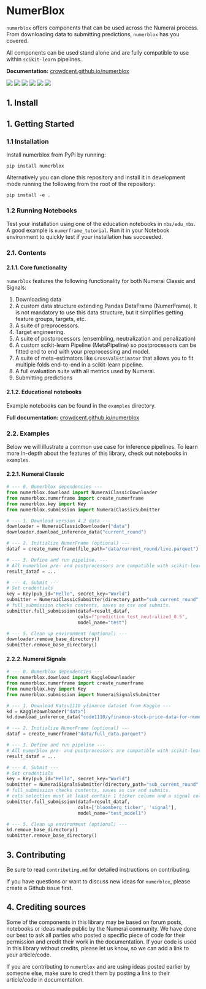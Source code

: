 # NumerBlox

`numerblox` offers components that can be used across the Numerai process. From downloading data to submitting predictions, `numerblox` has you covered.

All components can be used stand alone and are fully compatible to use within `scikit-learn` pipelines.  

**Documentation:**
[crowdcent.github.io/numerblox](https://crowdcent.github.io/numerblox)

![](https://img.shields.io/pypi/v/numerblox.png)
![](https://img.shields.io/pypi/pyversions/numerblox.png)
![](https://img.shields.io/github/contributors/crowdcent/numerblox.png)
![](https://img.shields.io/github/issues-raw/crowdcent/numerblox.png)
![](https://img.shields.io/github/repo-size/crowdcent/numerblox.png)
![](https://img.shields.io/codecov/c/github/crowdcent/numerblox.png)


## 1. Install

## 1. Getting Started

### 1.1 Installation

Install numerblox from PyPi by running:

`pip install numerblox`

Alternatively you can clone this repository and install it in
development mode running the following from the root of the repository:

`pip install -e .`

### 1.2 Running Notebooks

Test your installation using one of the education notebooks in
`nbs/edu_nbs`. A good example is `numerframe_tutorial`. Run it in your
Notebook environment to quickly test if your installation has succeeded.

### 2.1. Contents

#### 2.1.1. Core functionality

`numerblox` features the following functionality for both Numerai Classic and Signals:

1. Downloading data
2. A custom data structure extending Pandas DataFrame (NumerFrame). It is not mandatory to use this data structure, but it simplifies getting feature groups, targets, etc.
3. A suite of preprocessors.
4. Target engineering.
5. A suite of postprocessors (ensembling, neutralization and penalization)
6. A custom scikit-learn Pipeline (MetaPipeline) so postprocessors can be fitted end to end with your preprocessing and model.
7. A suite of meta-estimators like `CrossValEstimator` that allows you to fit multiple folds end-to-end in a scikit-learn pipeline.
8. A full evaluation suite with all metrics used by Numerai.
9. Submitting predictions

#### 2.1.2. Educational notebooks

Example notebooks can be found in the `examples` directory.

**Full documentation:**
[crowdcent.github.io/numerblox](https://crowdcent.github.io/numerblox/)

### 2.2. Examples

Below we will illustrate a common use case for inference pipelines. To
learn more in-depth about the features of this library, check out
notebooks in `examples`.

#### 2.2.1. Numerai Classic

``` python
# --- 0. Numerblox dependencies ---
from numerblox.download import NumeraiClassicDownloader
from numerblox.numerframe import create_numerframe
from numerblox.key import Key
from numerblox.submission import NumeraiClassicSubmitter

# --- 1. Download version 4.2 data ---
downloader = NumeraiClassicDownloader("data")
downloader.download_inference_data("current_round")

# --- 2. Initialize NumerFrame (optional) ---
dataf = create_numerframe(file_path="data/current_round/live.parquet")

# --- 3. Define and run pipeline. ---
# All numerblox pre- and postprocessors are compatible with scikit-learn
result_dataf = ...

# --- 4. Submit ---
# Set credentials
key = Key(pub_id="Hello", secret_key="World")
submitter = NumeraiClassicSubmitter(directory_path="sub_current_round", key=key)
# full_submission checks contents, saves as csv and submits.
submitter.full_submission(dataf=result_dataf,
                          cols=f"prediction_test_neutralized_0.5",
                          model_name="test")

# --- 5. Clean up environment (optional) ---
downloader.remove_base_directory()
submitter.remove_base_directory()
```

#### 2.2.2. Numerai Signals

``` python
# --- 0. Numerblox dependencies ---
from numerblox.download import KaggleDownloader
from numerblox.numerframe import create_numerframe
from numerblox.key import Key
from numerblox.submission import NumeraiSignalsSubmitter

# --- 1. Download Katsu1110 yfinance dataset from Kaggle ---
kd = KaggleDownloader("data")
kd.download_inference_data("code1110/yfinance-stock-price-data-for-numerai-signals")

# --- 2. Initialize NumerFrame (optional) ---
dataf = create_numerframe("data/full_data.parquet")

# --- 3. Define and run pipeline ---
# All numerblox pre- and postprocessors are compatible with scikit-learn
result_dataf = ...

# --- 4. Submit ---
# Set credentials
key = Key(pub_id="Hello", secret_key="World")
submitter = NumeraiSignalsSubmitter(directory_path="sub_current_round", key=key)
# full_submission checks contents, saves as csv and submits.
# cols selection must at least contain 1 ticker column and a signal column.
submitter.full_submission(dataf=result_dataf,
                          cols=['bloomberg_ticker', 'signal'],
                          model_name="test_model1")

# --- 5. Clean up environment (optional) ---
kd.remove_base_directory()
submitter.remove_base_directory()
```

## 3. Contributing

Be sure to read `contributing.md` for detailed instructions on
contributing.

If you have questions or want to discuss new ideas for `numerblox`,
please create a Github issue first.

## 4. Crediting sources

Some of the components in this library may be based on forum posts,
notebooks or ideas made public by the Numerai community. We have done
our best to ask all parties who posted a specific piece of code for
their permission and credit their work in the documentation. If your
code is used in this library without credits, please let us know, so we
can add a link to your article/code.

If you are contributing to `numerblox` and are using ideas posted
earlier by someone else, make sure to credit them by posting a link to
their article/code in documentation.
